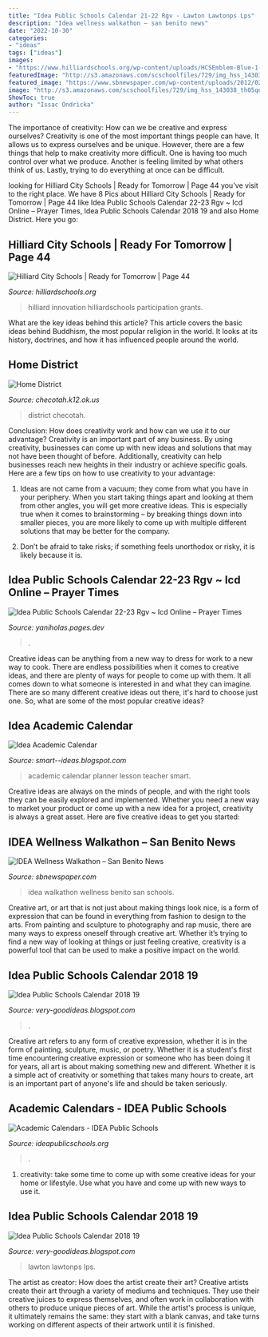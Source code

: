 ```yaml
---
title: "Idea Public Schools Calendar 21-22 Rgv - Lawton Lawtonps Lps"
description: "Idea wellness walkathon – san benito news"
date: "2022-10-30"
categories:
- "ideas"
tags: ["ideas"]
images:
- "https://www.hilliardschools.org/wp-content/uploads/HCSEmblem-Blue-1-300x140.jpg"
featuredImage: "http://s3.amazonaws.com/scschoolfiles/729/img_hss_143038_th05qd_920x5000_crop.jpg"
featured_image: "https://www.sbnewspaper.com/wp-content/uploads/2012/02/IDEA-Wellness-Walkathon-pic-2-15-12.jpg"
image: "http://s3.amazonaws.com/scschoolfiles/729/img_hss_143038_th05qd_920x5000_crop.jpg"
ShowToc: true
author: "Issac Ondricka"
---
```



The importance of creativity: How can we be creative and express ourselves?
Creativity is one of the most important things people can have. It allows us to express ourselves and be unique. However, there are a few things that help to make creativity more difficult. One is having too much control over what we produce. Another is feeling limited by what others think of us. Lastly, trying to do everything at once can be difficult.

	

		
looking for Hilliard City Schools | Ready for Tomorrow | Page 44 you've visit to the right place. We have 8 Pics about Hilliard City Schools | Ready for Tomorrow | Page 44 like Idea Public Schools Calendar 22-23 Rgv ~ Icd Online – Prayer Times, Idea Public Schools Calendar 2018 19 and also Home District. Here you go:
		
    
## Hilliard City Schools | Ready For Tomorrow | Page 44

<img loading=lazy src="https://www.hilliardschools.org/wp-content/uploads/HCSEmblem-Blue-1-300x140.jpg" onerror="this.onerror=null;this.src='https://tse1.mm.bing.net/th?id=OIP.J9ALYqYvW9UhTsYCIK53zQAAAA&amp;pid=15.1';" alt="Hilliard City Schools | Ready for Tomorrow | Page 44">

_Source: hilliardschools.org_

>hilliard innovation hilliardschools participation grants. 

	

What are the key ideas behind this article?
This article covers the basic ideas behind Buddhism, the most popular religion in the world. It looks at its history, doctrines, and how it has influenced people around the world.

    
## Home District

<img loading=lazy src="http://s3.amazonaws.com/scschoolfiles/729/img_hss_143038_th05qd_920x5000_crop.jpg" onerror="this.onerror=null;this.src='https://tse3.mm.bing.net/th?id=OIP.3IHzrAZfiXX23pUKVbwS0QHaCM&amp;pid=15.1';" alt="Home District">

_Source: checotah.k12.ok.us_

>district checotah. 

	

Conclusion: How does creativity work and how can we use it to our advantage?
Creativity is an important part of any business. By using creativity, businesses can come up with new ideas and solutions that may not have been thought of before. Additionally, creativity can help businesses reach new heights in their industry or achieve specific goals. Here are a few tips on how to use creativity to your advantage: 
1. Ideas are not came from a vacuum; they come from what you have in your periphery. When you start taking things apart and looking at them from other angles, you will get more creative ideas. This is especially true when it comes to brainstorming – by breaking things down into smaller pieces, you are more likely to come up with multiple different solutions that may be better for the company. 

2. Don’t be afraid to take risks; if something feels unorthodox or risky, it is likely because it is.

    
## Idea Public Schools Calendar 22-23 Rgv ~ Icd Online – Prayer Times

<img loading=lazy src="http://c8ca6e5e43a19f2300e1-04b090f30fff5ccebaaf0de9c3c9c18a.r54.cf1.rackcdn.com/schools/idea-mission.png" onerror="this.onerror=null;this.src='https://tse1.mm.bing.net/th?id=OIP.7V1Tea9c8m5qUv8M6OREMgC5Bl&amp;pid=15.1';" alt="Idea Public Schools Calendar 22-23 Rgv ~ Icd Online – Prayer Times">

_Source: yaniholas.pages.dev_

>. 

	

Creative ideas can be anything from a new way to dress for work to a new way to cook. There are endless possibilities when it comes to creative ideas, and there are plenty of ways for people to come up with them. It all comes down to what someone is interested in and what they can imagine. There are so many different creative ideas out there, it's hard to choose just one. So, what are some of the most popular creative ideas?

    
## Idea Academic Calendar

<img loading=lazy src="https://i.gr-assets.com/images/S/compressed.photo.goodreads.com/books/1559583517i/46090973._UY630_SR1200,630_.jpg" onerror="this.onerror=null;this.src='https://tse2.mm.bing.net/th?id=OIP.ZgU4MB959biHxxK2Q37PPgHaD4&amp;pid=15.1';" alt="Idea Academic Calendar">

_Source: smart--ideas.blogspot.com_

>academic calendar planner lesson teacher smart. 

	

Creative ideas are always on the minds of people, and with the right tools they can be easily explored and implemented. Whether you need a new way to market your product or come up with a new idea for a project, creativity is always a great asset. Here are five creative ideas to get you started:

    
## IDEA Wellness Walkathon – San Benito News

<img loading=lazy src="https://www.sbnewspaper.com/wp-content/uploads/2012/02/IDEA-Wellness-Walkathon-pic-2-15-12.jpg" onerror="this.onerror=null;this.src='https://tse1.mm.bing.net/th?id=OIP.P_2pJKldfhyOl9iLScYpIQHaE8&amp;pid=15.1';" alt="IDEA Wellness Walkathon – San Benito News">

_Source: sbnewspaper.com_

>idea walkathon wellness benito san schools. 

	

Creative art, or art that is not just about making things look nice, is a form of expression that can be found in everything from fashion to design to the arts. From painting and sculpture to photography and rap music, there are many ways to express oneself through creative art. Whether it’s trying to find a new way of looking at things or just feeling creative, creativity is a powerful tool that can be used to make a positive impact on the world.

    
## Idea Public Schools Calendar 2018 19

<img loading=lazy src="https://50dfc145c2063a68aa21-5e73d819601a8dbf97c2586a40d9eb5d.ssl.cf1.rackcdn.com/live_feed_image/image/645081/large_Laundry_Event.png" onerror="this.onerror=null;this.src='https://tse4.mm.bing.net/th?id=OIP.ANe9psg2G9dQTOyiH_mENwHaFE&amp;pid=15.1';" alt="Idea Public Schools Calendar 2018 19">

_Source: very-goodideas.blogspot.com_

>. 

	

Creative art refers to any form of creative expression, whether it is in the form of painting, sculpture, music, or poetry. Whether it is a student's first time encountering creative expression or someone who has been doing it for years, all art is about making something new and different. Whether it is a simple act of creativity or something that takes many hours to create, art is an important part of anyone's life and should be taken seriously.

    
## Academic Calendars - IDEA Public Schools

<img loading=lazy src="https://ideapublicschools.org/wp-content/uploads/2019/08/Parent-Resources-Academic-Calendars-1-201x300.jpg" onerror="this.onerror=null;this.src='https://tse3.mm.bing.net/th?id=OIP.IlYSi8CsA4gmODTVktnjdAAAAA&amp;pid=15.1';" alt="Academic Calendars - IDEA Public Schools">

_Source: ideapublicschools.org_

>. 

	

1. creativity: take some time to come up with some creative ideas for your home or lifestyle. Use what you have and come up with new ways to use it.

    
## Idea Public Schools Calendar 2018 19

<img loading=lazy src="https://530a5d66030257687dd1-217bca18f76b089cbe5a98d1aa71b3bf.ssl.cf1.rackcdn.com/picture/data/71498/content_Check_In_2019.jpg" onerror="this.onerror=null;this.src='https://tse3.mm.bing.net/th?id=OIP.aeMR7abMc0NAC2nPd8YfwQHaF7&amp;pid=15.1';" alt="Idea Public Schools Calendar 2018 19">

_Source: very-goodideas.blogspot.com_

>lawton lawtonps lps. 

	

The artist as creator: How does the artist create their art?
Creative artists create their art through a variety of mediums and techniques. They use their creative juices to express themselves, and often work in collaboration with others to produce unique pieces of art. While the artist's process is unique, it ultimately remains the same: they start with a blank canvas, and take turns working on different aspects of their artwork until it is finished.

